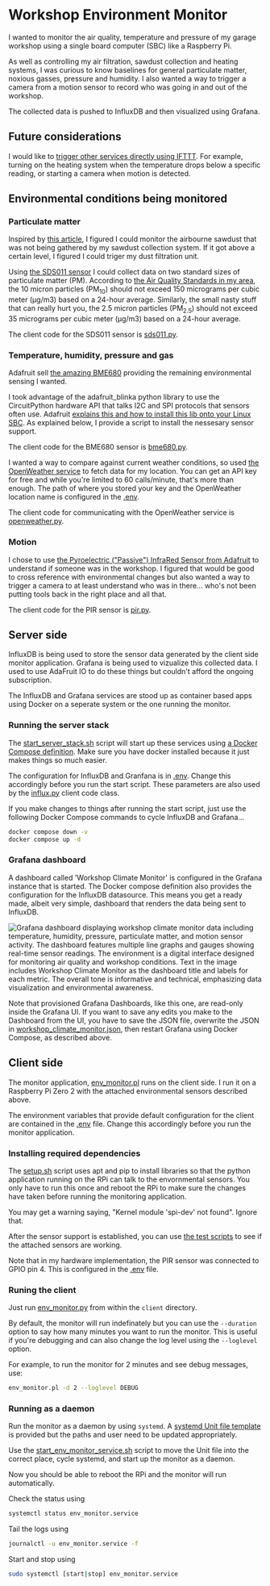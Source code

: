 # Workshop Environment Monitor

I wanted to monitor the air quality, temperature and pressure of my garage workshop using a single board computer (SBC) like a Raspberry Pi.

As well as controlling my air filtration, sawdust collection and heating systems, I was curious to know baselines for general particulate matter, noxious gasses, pressure and humidity. I also wanted a way to trigger a camera from a motion sensor to record who was going in and out of the workshop.

The collected data is pushed to InfluxDB and then visualized using Grafana.

## Future considerations

I would like to [trigger other services directly using IFTTT](https://platform.ifttt.com/docs/connect_api). For example, turning on the heating system when the temperature drops below a specific reading, or starting a camera when motion is detected.

## Environmental conditions being monitored

### Particulate matter

Inspired by [this article](https://www.raspberrypi.com/news/monitor-air-quality-with-a-raspberry-pi/), I figured I could monitor the airbourne sawdust that was not being gathered by my sawdust collection system. If it got above a certain level, I figured I could triger my dust filtration unit.

Using [the SDS011 sensor](https://microcontrollerslab.com/wp-content/uploads/2020/12/NonA-PM-SDS011-Dust-sensor-datasheet.pdf) I could collect data on two standard sizes of particulate matter (PM). According to [the Air Quality Standards in my area](https://www3.epa.gov/region1/airquality/pm-aq-standards.html), the 10 micron particles (PM<sub>10</sub>) should not exceed 150 micrograms per cubic meter (μg/m3) based on a 24-hour average. Similarly, the small nasty stuff that can really hurt you, the 2.5 micron particles (PM<sub>2.5</sub>) should not exceed 35 micrograms per cubic meter (μg/m3) based on a 24-hour average.

The client code for the SDS011 sensor is [sds011.py](client/env_monitor/sds011.py).

### Temperature, humidity, pressure and gas

Adafruit sell [the amazing BME680](https://learn.adafruit.com/adafruit-bme680-humidity-temperature-barometic-pressure-voc-gas) providing the remaining environmental sensing I wanted.

I took advantage of the adafruit_blinka python library to use the CircuitPython hardware API that talks I2C and SPI protocols that sensors often use. Adafruit [explains this and how to install this lib onto your Linux SBC](https://learn.adafruit.com/circuitpython-on-raspberrypi-linux/installing-circuitpython-on-raspberry-pi). As explained below, I provide a script to install the nessesary sensor support.

The client code for the BME680 sensor is [bme680.py](client/env_monitor/bme680.py).

I wanted a way to compare against current weather conditions, so used [the OpenWeather service](https://openweathermap.org) to fetch data for my location. You can get an API key for free and while you're limited to 60 calls/minute, that's more than enough. The path of where you stored your key and the OpenWeather location name is configured in the [.env](client/.env).

The client code for communicating with the OpenWeather service is [openweather.py](client/env_monitor/openweather.py).

### Motion

I chose to use [the Pyroelectric ("Passive") InfraRed Sensor from Adafruit](https://learn.adafruit.com/pir-passive-infrared-proximity-motion-sensor) to understand if someone was in the workshop. I figured that would be good to cross reference with environmental changes but also wanted a way to trigger a camera to at least understand who was in there... who's not been putting tools back in the right place and all that.

The client code for the PIR sensor is [pir.py](client/env_monitor/pir.py).

## Server side

InfluxDB is being used to store the sensor data generated by the client side monitor application. Grafana is being used to vizualize this collected data. I used to use AdaFruit IO to do these things but couldn't afford the ongoing subscription.

The InfluxDB and Grafana services are stood up as container based apps using Docker on a seperate system or the one running the monitor.

### Running the server stack

The [start_server_stack.sh](server/start_server_stack.sh) script will start up these services using [a Docker Compose definition](server/docker-compose.yml). Make sure you have docker installed because it just makes things so much easier.

The configuration for InfluxDB and Granfana is in [.env](server/.env). Change this accordingly before you run the start script. These parameters are also used by the [influx.py](client/env_monitor/influx.py) client code class.

If you make changes to things after running the start script, just use the following Docker Compose commands to cycle InfluxDB and Grafana...

```bash
docker compose down -v
docker compose up -d
```

### Grafana dashboard

A dashboard called 'Workshop Climate Monitor' is configured in the Grafana instance that is started. The Docker compose definition also provides the configuration for the InfluxDB datasource. This means you get a ready made, albeit very simple, dashboard that renders the data being sent to InfluxDB.

![Grafana dashboard displaying workshop climate monitor data including temperature, humidity, pressure, particulate matter, and motion sensor activity. The dashboard features multiple line graphs and gauges showing real-time sensor readings. The environment is a digital interface designed for monitoring air quality and workshop conditions. Text in the image includes Workshop Climate Monitor as the dashboard title and labels for each metric. The overall tone is informative and technical, emphasizing data visualization and environmental awareness.](/Workshop-Climate-Monitor-Workshop-Dashboards-Grafana.png?raw=true)

Note that provisioned Grafana Dashboards, like this one, are read-only inside the Grafana UI. If you want to save any edits you make to the Dashboard from the UI, you have to save the JSON file, overwrite the JSON in [workshop_climate_monitor.json](server/grafana/provisioning/dashboards/workshop/workshop_climate_monitor.json), then restart Grafana using Docker Compose, as described above.

## Client side

The monitor application, [env_monitor.pl](client/env_monitor.py) runs on the client side. I run it on a Raspberry Pi Zero 2 with the attached environmental sensors described above.

The environment variables that provide default configuration for the client are contained in the [.env](client/.env) file. Change this accordingly before you run the monitor application.

### Installing required dependencies

The [setup.sh](client/setup.sh) script uses apt and pip to install libraries so that the python application running on the RPi can talk to the envornmental sensors. You only have to run this once and reboot the RPi to make sure the changes have taken before running the monitoring application.

You may get a warning saying, "Kernel module 'spi-dev' not found". Ignore that.

After the sensor support is established, you can use [the test scripts](/client/test/) to see if the attached sensors are working.

Note that in my hardware implementation, the PIR sensor was connected to GPIO pin 4. This is configured in the [.env](client/.env) file.

### Runing the client

Just run [env_monitor.py](client/env_monitor.py) from within the `client` directory.

By default, the monitor will run indefinately but you can use the `--duration` option to say how many minutes you want to run the monitor. This is useful if you're debugging and can also change the log level using the `--loglevel` option.

For example, to run the monitor for 2 minutes and see debug messages, use:

``` bash
env_monitor.pl -d 2 --loglevel DEBUG
```

### Running as a daemon

Run the monitor as a daemon by using `systemd`. A [systemd Unit file template](client/env_monitor.service.template) is provided but the paths and user need to be updated appropriately.

Use the [start_env_monitor_service.sh](client/start_env_monitor_service.sh) script to move the Unit file into the correct place, cycle systemd, and start up the monitor as a daemon.

Now you should be able to reboot the RPi and the monitor will run automatically.

Check the status using

```bash
systemctl status env_monitor.service
```

Tail the logs using

```bash
journalctl -u env_monitor.service -f
```

Start and stop using

```bash
sudo systemctl [start|stop] env_monitor.service
```
